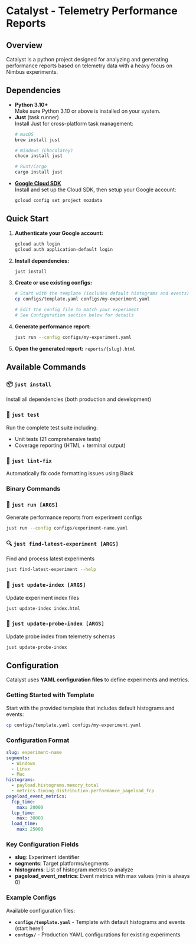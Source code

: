 # Catalyst - Telemetry Performance Reports

## Overview

Catalyst is a python project designed for analyzing and generating performance reports based on telemetry data with a heavy focus on Nimbus experiments.

## Dependencies

- **Python 3.10+**  
  Make sure Python 3.10 or above is installed on your system.
- **Just** (task runner)  
  Install Just for cross-platform task management:
  ```bash
  # macOS
  brew install just
  
  # Windows (Chocolatey)
  choco install just
  
  # Rust/Cargo
  cargo install just
  ```
- [**Google Cloud SDK**](https://cloud.google.com/sdk/docs/install)  
  Install and set up the Cloud SDK, then setup your Google account:
  ```bash
  gcloud config set project mozdata
  ```

## Quick Start

1. **Authenticate your Google account:**
   ```bash
   gcloud auth login
   gcloud auth application-default login
   ```

2. **Install dependencies:**
   ```bash
   just install
   ```

3. **Create or use existing configs:**
   ```bash
   # Start with the template (includes default histograms and events)
   cp configs/template.yaml configs/my-experiment.yaml
   
   # Edit the config file to match your experiment
   # See Configuration section below for details
   ```

4. **Generate performance report:**
   ```bash
   just run --config configs/my-experiment.yaml
   ```

5. **Open the generated report:** `reports/{slug}.html`

## Available Commands

### 📦 `just install`
Install all dependencies (both production and development)

### 🧪 `just test` 
Run the complete test suite including:
- Unit tests (21 comprehensive tests)
- Coverage reporting (HTML + terminal output)

### 🎨 `just lint-fix`
Automatically fix code formatting issues using Black

### Binary Commands

### 🚀 `just run [ARGS]`
Generate performance reports from experiment configs
```bash
just run --config configs/experiment-name.yaml
```

### 🔍 `just find-latest-experiment [ARGS]`
Find and process latest experiments
```bash
just find-latest-experiment --help
```

### 📄 `just update-index [ARGS]`
Update experiment index files
```bash
just update-index index.html
```

### 🔧 `just update-probe-index [ARGS]`
Update probe index from telemetry schemas
```bash
just update-probe-index
```


## Configuration

Catalyst uses **YAML configuration files** to define experiments and metrics.

### Getting Started with Template

Start with the provided template that includes default histograms and events:

```bash
cp configs/template.yaml configs/my-experiment.yaml
```

### Configuration Format

```yaml
slug: experiment-name
segments:
  - Windows
  - Linux
  - Mac
histograms:
  - payload.histograms.memory_total
  - metrics.timing_distribution.performance_pageload_fcp
pageload_event_metrics:
  fcp_time:
    max: 20000
  lcp_time:
    max: 30000
  load_time:
    max: 25000
```

### Key Configuration Fields

- **slug**: Experiment identifier
- **segments**: Target platforms/segments  
- **histograms**: List of histogram metrics to analyze
- **pageload_event_metrics**: Event metrics with max values (min is always 0)

### Example Configs

Available configuration files:
- **`configs/template.yaml`** - Template with default histograms and events (start here!)
- **`configs/`** - Production YAML configurations for existing experiments
